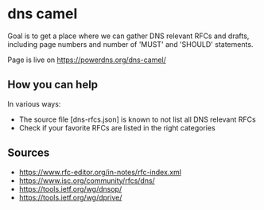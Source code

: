 # dns camel
Goal is to get a place where we can gather DNS relevant RFCs and drafts,
including page numbers and number of 'MUST' and 'SHOULD' statements.

Page is live on https://powerdns.org/dns-camel/

## How you can help
In various ways:

 * The source file [dns-rfcs.json] is known to not list all DNS relevant RFCs
 * Check if your favorite RFCs are listed in the right categories

## Sources

 * https://www.rfc-editor.org/in-notes/rfc-index.xml
 * https://www.isc.org/community/rfcs/dns/
 * https://tools.ietf.org/wg/dnsop/
 * https://tools.ietf.org/wg/dprive/


